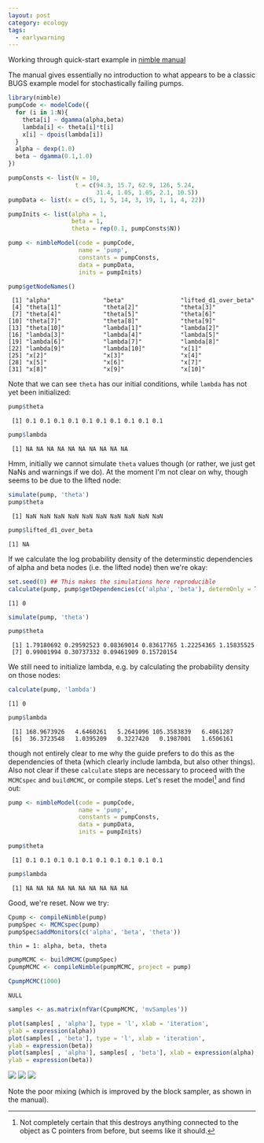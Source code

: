 ```yaml
---
layout: post
category: ecology
tags:
  - earlywarning
---
```



Working through quick-start example in [nimble manual](http://r-nimble.org/manuals/NimbleUserManual.pdf)




The manual gives essentially no introduction to what appears to be a classic BUGS example model for stochastically failing pumps.  


```r
library(nimble)
pumpCode <- modelCode({
  for (i in 1:N){
    theta[i] ~ dgamma(alpha,beta)
    lambda[i] <- theta[i]*t[i]
    x[i] ~ dpois(lambda[i])
  }
  alpha ~ dexp(1.0)
  beta ~ dgamma(0.1,1.0)
})
```


```r
pumpConsts <- list(N = 10, 
                   t = c(94.3, 15.7, 62.9, 126, 5.24,
                         31.4, 1.05, 1.05, 2.1, 10.5))
pumpData <- list(x = c(5, 1, 5, 14, 3, 19, 1, 1, 4, 22))
```


```r
pumpInits <- list(alpha = 1, 
                  beta = 1,
                  theta = rep(0.1, pumpConsts$N))
```



```r
pump <- nimbleModel(code = pumpCode, 
                    name = 'pump', 
                    constants = pumpConsts,
                    data = pumpData, 
                    inits = pumpInits)

pump$getNodeNames()
```

```
 [1] "alpha"               "beta"                "lifted_d1_over_beta"
 [4] "theta[1]"            "theta[2]"            "theta[3]"           
 [7] "theta[4]"            "theta[5]"            "theta[6]"           
[10] "theta[7]"            "theta[8]"            "theta[9]"           
[13] "theta[10]"           "lambda[1]"           "lambda[2]"          
[16] "lambda[3]"           "lambda[4]"           "lambda[5]"          
[19] "lambda[6]"           "lambda[7]"           "lambda[8]"          
[22] "lambda[9]"           "lambda[10]"          "x[1]"               
[25] "x[2]"                "x[3]"                "x[4]"               
[28] "x[5]"                "x[6]"                "x[7]"               
[31] "x[8]"                "x[9]"                "x[10]"              
```

Note that we can see `theta` has our initial conditions, while `lambda` has not yet been initialized:


```r
pump$theta
```

```
 [1] 0.1 0.1 0.1 0.1 0.1 0.1 0.1 0.1 0.1 0.1
```

```r
pump$lambda
```

```
 [1] NA NA NA NA NA NA NA NA NA NA
```

Hmm, initially we cannot simulate `theta` values though (or rather, we just get NaNs and warnings if we do). At the moment I'm not clear on why, though seems to be due to the lifted node:


```r
simulate(pump, 'theta')
pump$theta
```

```
 [1] NaN NaN NaN NaN NaN NaN NaN NaN NaN NaN
```


```r
pump$lifted_d1_over_beta
```

```
[1] NA
```



If we calculate the log probability density of the determinstic dependencies of alpha and beta nodes (i.e. the lifted node) then we're okay: 


```r
set.seed(0) ## This makes the simulations here reproducible
calculate(pump, pump$getDependencies(c('alpha', 'beta'), determOnly = TRUE))
```

```
[1] 0
```

```r
simulate(pump, 'theta')
```


```r
pump$theta
```

```
 [1] 1.79180692 0.29592523 0.08369014 0.83617765 1.22254365 1.15835525
 [7] 0.99001994 0.30737332 0.09461909 0.15720154
```

We still need to initialize lambda, e.g. by calculating the probability density on those nodes:


```r
calculate(pump, 'lambda')
```

```
[1] 0
```

```r
pump$lambda
```

```
 [1] 168.9673926   4.6460261   5.2641096 105.3583839   6.4061287
 [6]  36.3723548   1.0395209   0.3227420   0.1987001   1.6506161
```

though not entirely clear to me why the guide prefers to do this as the dependencies of theta (which clearly include lambda, but also other things).  Also not clear if these `calculate` steps are necessary to proceed with the `MCMCspec` and `buildMCMC`, or compile steps.  Let's reset the model[^1] and find out:

[^1]: Not completely certain that this destroys anything connected to the object as C pointers from before, but seems like it should. 


```r
pump <- nimbleModel(code = pumpCode, 
                    name = 'pump', 
                    constants = pumpConsts,
                    data = pumpData, 
                    inits = pumpInits)

pump$theta
```

```
 [1] 0.1 0.1 0.1 0.1 0.1 0.1 0.1 0.1 0.1 0.1
```

```r
pump$lambda
```

```
 [1] NA NA NA NA NA NA NA NA NA NA
```


Good, we're reset. Now we try:


```r
Cpump <- compileNimble(pump)
pumpSpec <- MCMCspec(pump)
pumpSpec$addMonitors(c('alpha', 'beta', 'theta'))
```

```
thin = 1: alpha, beta, theta
```



```r
pumpMCMC <- buildMCMC(pumpSpec)
CpumpMCMC <- compileNimble(pumpMCMC, project = pump)
```


```r
CpumpMCMC(1000)
```

```
NULL
```

```r
samples <- as.matrix(nfVar(CpumpMCMC, 'mvSamples'))
```


```r
plot(samples[ , 'alpha'], type = 'l', xlab = 'iteration',
ylab = expression(alpha))
plot(samples[ , 'beta'], type = 'l', xlab = 'iteration',
ylab = expression(beta))
plot(samples[ , 'alpha'], samples[ , 'beta'], xlab = expression(alpha),
ylab = expression(beta))
```

![](/2014/assets/figures/posts/2014-12-03-nimble-explore/unnamed-chunk-15-1.png) ![](/2014/assets/figures/posts/2014-12-03-nimble-explore/unnamed-chunk-15-2.png) ![](/2014/assets/figures/posts/2014-12-03-nimble-explore/unnamed-chunk-15-3.png) 

Note the poor mixing (which is improved by the block sampler, as shown in the manual).


